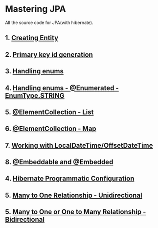 # Mastering JPA

All the source code for JPA(with hibernate).

## 1. [Creating Entity](https://github.com/eMahtab/mastering-jpa/tree/main/creating-entity) 

## 2. [Primary key id generation](https://github.com/eMahtab/mastering-jpa/tree/main/id-generation) 

## 3. [Handling enums](https://github.com/eMahtab/mastering-jpa/tree/main/enum-1) 

## 4. [Handling enums - @Enumerated - EnumType.STRING](https://github.com/eMahtab/mastering-jpa/tree/main/enum-2) 



## 5. [@ElementCollection - List](https://github.com/eMahtab/mastering-jpa/tree/main/collection-mapping-1) 

## 6. [@ElementCollection - Map](https://github.com/eMahtab/mastering-jpa/tree/main/collection-mapping-2) 

## 7. [Working with LocalDateTime/OffsetDateTime](https://github.com/eMahtab/mastering-jpa/tree/main/datetime-1) 

## 8. [@Embeddable and @Embedded](https://github.com/eMahtab/mastering-jpa/tree/main/embedded) 

## 4. [Hibernate Programmatic Configuration](https://github.com/eMahtab/mastering-jpa/tree/main/hibernate-programmatic-configuration) 


## 5. [Many to One Relationship - Unidirectional](https://github.com/eMahtab/mastering-jpa/tree/main/many-to-one-unidirectional) 

## 5. [Many to One or One to Many Relationship - Bidirectional](https://github.com/eMahtab/mastering-jpa/tree/main/one-to-many-bidirectional) 




